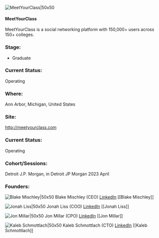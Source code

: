 

![MeetYourClass|50x50](https://media.licdn.com/dms/image/C560BAQHqW5SxjR7tig/company-logo_200_200/0/1654758924381?e=1692835200&v=beta&t=UlK4GTRbT2eDCuosrvBwCKoZNEB1IxvQWn8Gk7Qv5LQ)

#### MeetYourClass
MeetYourClass is a social networking platform with 150,000+ users across 150+ colleges.

### Stage: 
 - Graduate 

### Current Status: 
Operating

### Where:
Ann Arbor, Michigan, United States

### Site:
http://meetyourclass.com





### Current Status: 
Operating

### Cohort/Sessions: 
Detroit J.P. Morgan, in Detroit JP Morgan 2023 April

### Founders: 

![Blake Mischley|50x50]() Blake Mischley (CEO) [LinkedIn](https://linkedin.com/in/blake-mischley-305a43220) [[Blake Mischley]]

![Jonah Liss|50x50]() Jonah Liss (COO) [LinkedIn](https://linkedin.com/in/jonahliss) [[Jonah Liss]]

![Jon Millar|50x50]() Jon Millar (CPO) [LinkedIn](https://) [[Jon Millar]]

![Kaleb Schmottlach|50x50]() Kaleb Schmottlach (CTO) [LinkedIn](https://linkedin.com/in/kschmott) [[Kaleb Schmottlach]]


